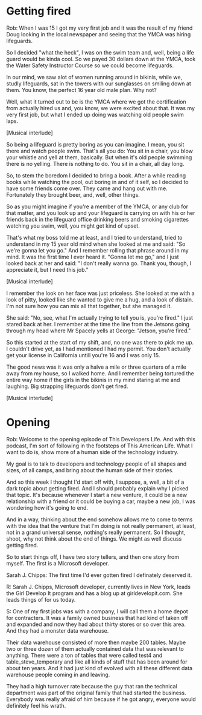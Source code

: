 # Getting fired

Rob: When I was 15 I got my very first job and it was the result of my friend Doug looking in the local newspaper and seeing that the YMCA was hiring lifeguards. 

So I decided "what the heck", I was on the swim team and, well, being a life guard would be kinda cool. So we payed 30 dollars down at the YMCA, took the Water Safety Instructor Course so we could become lifeguards. 

In our mind, we saw alot of women running around in bikinis, while we, studly lifeguards, sat in the towers with our sunglasses on smiling down at them. You know, the perfect 16 year old male plan. Why not?

Well, what it turned out to be is the YMCA where we got the certification from actually hired us and, you know, we were excited about that. It was my very first job, but what I ended up doing was watching old people swim laps.

[Musical interlude]

So being a lifeguard is pretty boring as you can imagine. I mean, you sit there and watch people swim. That's all you do: You sit in a chair, you blow your whistle and yell at them, basically. But when it's old people swimming there is no yelling. There is nothing to do. You sit in a chair, all day long.

So, to stem the boredom I decided to bring a book. After a while reading books while watching the pool, out boring in and of it self, so I decided to have some friends come over. They came and hang out with me. Fortunately they brought beer, and, well, other things.

So as you might imagine if you're a member of the YMCA, or any club for that matter, and you look up and your lifeguard is carrying on with his or her friends back in the lifeguard office drinking beers and smoking cigarettes watching you swim, well, you might get kind of upset. 

That's what my boss told me at least, and I tried to understand, tried to understand in my 15 year old mind when she looked at me and said: "So we're gonna let you go." And I remember rolling that phrase around in my mind. It was the first time I ever heard it. "Gonna let me go," and I just looked back at her and said: "I don't really wanna go. Thank you, though, I appreciate it, but I need this job."

[Musical interlude]

I remember the look on her face was just priceless. She looked at me with a look of pitty, looked like she wanted to give me a hug, and a look of distain. I'm not sure how you can mix all that together, but she managed it.

She said: "No, see, what I'm actually trying to tell you is, you're fired." I just stared back at her. I remember at the time the line from the Jetsons going through my head where Mr Spacely yells at George: "Jetson, you're fired."

So this started at the start of my shift, and, no one was there to pick me up. I couldn't drive yet, as I had mentioned I had my permit. You don't actually get your license in California untill you're 16 and I was only 15. 

The good news was it was only a halve a mile or three quarters of a mile away from my house, so I walked home. And I remember being tortured the entire way home if the girls in the bikinis in my mind staring at me and laughing. Big strapping lifeguards don't get fired.

[Musical interlude]

# Opening

Rob: Welcome to the opening episode of This Developers Life. And with this podcast, I'm sort of following in the footsteps of This American Life. What I want to do is, show more of a human side of the technology industry.

My goal is to talk to developers and technology people of all shapes and sizes, of all camps, and bring about the human side of their stories.

And so this week I thought I'd start off with, I suppose, a, well, a bit of a dark topic about getting fired. And I should probably explain why I picked that topic. It's because whenever I start a new venture, it could be a new relationship with a friend or it could be buying a car, maybe a new job, I was wondering how it's going to end.

And in a way, thinking about the end somehow allows me to come to terms with the idea that the venture that I'm doing is not really permanent, at least, not in a grand universal sense, nothing's really permanent. So I thought, shoot, why not think about the end of things. We might as well discuss getting fired. 

So to start things off, I have two story tellers, and then one story from myself. The first is a Microsoft developer.

Sarah J. Chipps: The first time I'd ever gotten fired I definately deserved it.

R: Sarah J. Chipps, Microsoft developer, currently lives in New York, leads the Girl Develop It program and has a blog up at girldevelopit.com. She leads things of for us today.

S: One of my first jobs was with a company, I will call them a home depot for contracters. It was a family owned business that had kind of taken off and expanded and now they had about thirty stores or so over this area. And they had a monster data warehouse. 

Their data warehouse consisted of more then maybe 200 tables. Maybe two or three dozen of them actually contained data that was relevant to anything. There were a ton of tables that were called test4 and table_steve_temporary and like all kinds of stuff that has been around for about ten years. And it had just kind of evolved with all these different data warehouse people coming in and leaving. 

They had a high turnover rate because the guy that ran the technical department was part of the original family that had started the business. Everybody was really afraid of him because if he got angry, everyone would definitely feel his wrath.